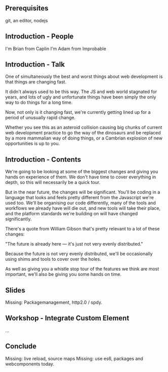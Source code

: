 Prerequisites
-------------

git, an editor, nodejs

Introduction - People
---------------------

I'm Brian from Caplin
I'm Adam from Improbable

Introduction - Talk
-------------------

One of simultaneously the best and worst things about web
development is that things are changing fast.

It didn't always used to be this way.  The JS and web world
stagnated for years, and lots of ugly and unfortunate things
have been simply the only way to do things for a long time.

Now, not only is it changing fast, we're currently getting
lined up for a period of unusually rapid change.

Whether you see this as an asteroid collision causing big 
chunks of current web development practice to go the way
of the dinosaurs and be replaced by a more mammalian way of
doing things, or a Cambrian explosion of new opportunities 
is up to you.

Introduction - Contents
-----------------------

We're going to be looking at some of the biggest changes and
giving you hands on experience of them.  We don't have time to
cover everything in depth, so this will necessarily be a quick
tour.

But in the near future, the changes will be significant. You'll
be coding in a language that looks and feels pretty different
from the Javascript we're used too.  We'll be organising our
code differently, many of the tools and workflows we already
have will die out, and new tools will take their place, and the
platform standards we're building on will have changed
significantly.

There's a quote from William Gibson that's pretty relevant to
a lot of these changes:

"The future is already here — it's just not very evenly
distributed."

Because the future is not very evenly distributed, we'll be
occasionally using shims and tools to cover over the holes.
 
As well as giving you a whistle stop tour of the features we
think are most important, we'll also be giving you some hands
on time.

Slides
------

Missing: Packagemanagement, http2.0 / spdy. 


Workshop - Integrate Custom Element
-----------------------------------
    
...

Conclude
--------

Missing: live reload, source maps
Missing: use es6, packages and webcomponents today.
